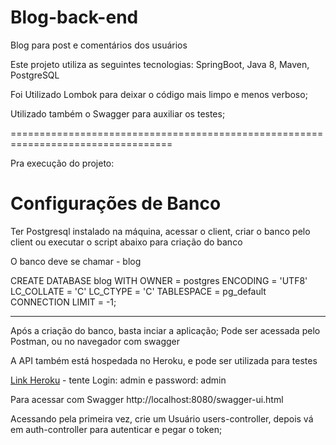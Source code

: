 # Blog-back-end
Blog para post e comentários dos usuários

Este projeto utiliza as seguintes tecnologias:
SpringBoot,
Java 8,
Maven,
PostgreSQL


Foi Utilizado Lombok para deixar o código mais limpo e menos verboso;


Utilizado também o Swagger para auxiliar os testes;

==================================================================================

Pra execução do projeto:

<h1>Configurações de Banco</h1>
Ter Postgresql instalado na máquina, acessar o client, criar o banco pelo client ou 
executar o script abaixo para criação do banco

O banco deve se chamar - blog

CREATE DATABASE blog
    WITH 
    OWNER = postgres
    ENCODING = 'UTF8'
    LC_COLLATE = 'C'
    LC_CTYPE = 'C'
    TABLESPACE = pg_default
    CONNECTION LIMIT = -1;
    
----------------------------------------------------

Após a criação do banco, basta inciar a aplicação;
Pode ser acessada pelo Postman, ou no navegador com swagger

    
A API também está hospedada no Heroku, e pode ser utilizada para testes

<a href="https://app-blog-back-end.herokuapp.com/swagger-ui.html">Link Heroku</a> - tente Login: admin e password: admin

Para acessar com Swagger http://localhost:8080/swagger-ui.html

Acessando pela primeira vez, crie um Usuário users-controller, depois vá em auth-controller para autenticar e pegar o token; 



